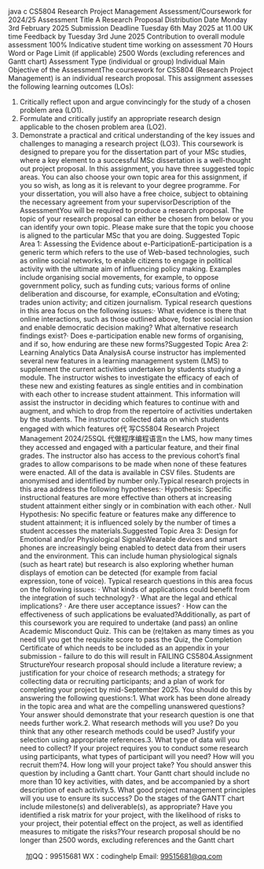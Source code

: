 java c
CS5804 Research Project Management
Assessment/Coursework for 2024/25
Assessment Title
A Research Proposal
Distribution Date
Monday 3rd   February 2025
Submission Deadline
Tuesday 6th   May 2025 at 11.00 UK time
Feedback by 
Tuesday 3rd   June 2025
Contribution to overall module assessment 
100%
Indicative student time working on assessment
70 Hours
Word or Page Limit (if applicable)
2500 Words (excluding references and Gantt chart)
Assessment Type (individual or group)
Individual
Main Objective of the AssessmentThe coursework for CS5804 (Research Project Management) is an individual research proposal. This assignment assesses the following learning outcomes (LOs):
1.   Critically reflect upon and argue convincingly for the study of a chosen problem area (LO1).
2.   Formulate and critically justify an appropriate research design applicable to the chosen problem area (LO2).
3.   Demonstrate a practical and critical understanding of the key issues and challenges to managing a research project (LO3).
This coursework is designed to prepare you for the dissertation part of your MSc studies, where a key element to a successful MSc dissertation is a well-thought out project proposal. In this assignment, you have three suggested topic areas. You can also choose your own topic area for this assignment, if you so wish, as long as it is relevant to your degree programme. For your dissertation, you will also have a free choice, subject to obtaining the necessary agreement from your supervisorDescription of the AssessmentYou will be required to produce a research proposal. The topic of your research proposal can either be chosen from below or you can identify your own topic. Please make sure that the topic you choose is aligned to the particular MSc that you are doing.      Suggested Topic Area 1: Assessing the Evidence about e-ParticipationE-participation is a generic term which refers to the use of Web-based technologies, such as online social networks, to enable citizens to engage in political activity with the ultimate aim of influencing policy making. Examples include organising social movements, for example, to oppose government policy, such as funding cuts; various forms of online deliberation and discourse, for example, eConsultation and eVoting; trades union activity; and citizen journalism. Typical research questions in this area focus on the following issues:·   What evidence is there that online interactions, such as those outlined above, foster social inclusion and enable democratic decision making? What alternative research findings exist?·   Does e-participation enable new forms of organising, and if so, how enduring are these new forms?Suggested Topic Area 2: Learning Analytics Data AnalysisA course instructor has implemented several new features in a learning management system (LMS) to supplement the current activities undertaken by students studying a module. The instructor wishes to investigate the efficacy of each of these new and existing features as single entities and in combination with each other to increase student attainment. This information will assist the instructor in deciding which features to continue with and augment, and which to drop from the repertoire of activities undertaken by the students. The instructor collected data on which students engaged with which features o代 写CS5804 Research Project Management 2024/25SQL
代做程序编程语言n the LMS, how many times they accessed and engaged with a particular feature, and their final grades. The instructor also has access to the previous cohort’s final grades to allow comparisons to be made when none of these features were enacted. All of the data is available in CSV files. Students are anonymised and identified by number only.Typical research projects in this area address the following hypotheses:·   Hypothesis: Specific instructional features are more effective than others at increasing student attainment either singly or in combination with each other.·   Null Hypothesis: No specific feature or features make any difference to student attainment; it is influenced solely by the number of times a student accesses the materials.Suggested Topic Area 3: Design for Emotional and/or Physiological SignalsWearable devices and smart phones are increasingly being enabled to detect data from their users and the environment. This can include human physiological signals (such as heart rate) but research is also exploring whether human displays of emotion can be detected (for example from facial expression, tone of voice). Typical research questions in this area focus on the following issues:
·   What kinds of applications could benefit from the integration of such technology?
·   What are the legal and ethical implications?
·   Are there user acceptance issues?
·   How can the effectiveness of such applications be evaluated?Additionally, as part of this coursework you are required to undertake (and pass) an online Academic Misconduct Quiz.   This can be (re)taken as many times as you need till you get the requisite score to pass the Quiz, the Completion Certificate of which needs to be included as an appendix in your submission   - failure to do this will result in FAILING CS5804.Assignment StructureYour research proposal should include a literature review; a justification for your choice of research methods; a strategy for collecting data or recruiting participants; and a plan of work for completing your project by mid-September 2025. You should do this by answering the following questions:1.   What work has been done already in the topic area and what are the compelling unanswered questions? Your answer should demonstrate that your research question is one that needs further work.2.   What research methods will you use? Do you think that any other research methods could be used? Justify your selection using appropriate references.3.   What type of data will you need to collect? If your project requires you to conduct some research using participants, what types of participant will you need? How will you recruit them?4.   How long will your project take? You should answer this question by including a Gantt chart. Your Gantt chart should include no more than 10 key activities, with dates, and be accompanied by a short description of each activity.5.   What good project management principles will you use to ensure its success? Do the stages of the GANTT chart include milestone(s) and deliverable(s), as appropriate? Have you identified a risk matrix for your project, with the likelihood of risks to your project, their potential effect on the project, as well as identified measures to mitigate the risks?Your research proposal should be no longer than 2500 words, excluding references and the Gantt chart


         
加QQ：99515681  WX：codinghelp  Email: 99515681@qq.com
